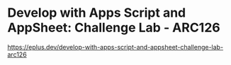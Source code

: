 # Develop with Apps Script and AppSheet: Challenge Lab - ARC126

https://eplus.dev/develop-with-apps-script-and-appsheet-challenge-lab-arc126